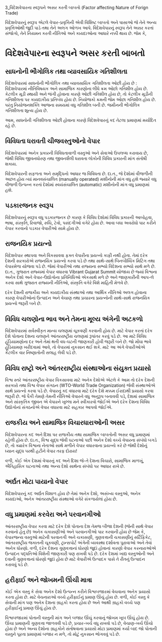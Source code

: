 3_વિદેશવેપારના સ્વરૂપને અસર કરતી બાબતો
(Factor affecting Nature of Forign Trade)

વિદેશવેપારનું સ્વરૂપ એટલે વેપાર-પ્રવૃત્તિની એવી વિશિષ્ટ બાબતો અને પાસાઓ જે તેને અન્ય પ્રવૃત્તિઓથી જુદી પાડે તથા તેને અલગ ઓળખ આપે. વિદેશવેપારનું સ્વરૂપ તેને અસર કરતાં સંજોગો, તેને નિયમન કરતી નીતિઓ અને કાયદાઓના આધારે નક્કી થાય છે. જેમ કે,

# વિદેશવેપારના સ્વરૂપને અસર કરતી બાબતો

## સાધનોની ભૌગોલિક તથા વ્યાવસાયિક ગતિશીલતા

વિદેશવેપારમાં સાધનોની ભૌગોલિક તથા વ્યાવસાયિક ગતિશીલતા ઓછી હોય છે : વિદેશવેપારમાં નીતિવિષયક અને સામાજિક કારણોના લીધે ક્રમ ઓછો ગતિશીલ હોય છે. કેટલીક મૂડી સ્થાયી અને જંગી હોવાના કારણે ઓછી ગતિશીલ હોય છે, તો કેટલીક મૂડીની ગતિશીલતા પર કાયદાકીય પ્રતિબંધ હોય છે. નિયોજકો ક્રમની જેમ ઓછા ગતિશીલ હોય છે. પરંતુ નિયોજનશક્તિ આજના સમયમાં વધુ ગતિશીલ બની છે. જમીનની ભૌગોલિક ગતિશીલતા શૂન્ય હોય છે.

આમ, સાધનોની ગતિશીલતા ઓછી હોવાના કારણે વિદેશવેપારનું કદ તેટલા પ્રમાણમાં મર્યાદિત રહે છે.

## વિવિધતા ધરાવતી ચીજવસ્તુઓનો વેપાર

વિદેશવેપારમાં અનેક પ્રકારની વિવિધતાવાળી વસ્તુઓ અને સેવાઓ ઉપલબ્ધ કરાવાય છે, જેથી વિવિધ જીવનધોરણ તથા જીવનશૈલી ધરાવતા લોકોની વિવિધ પ્રકારની માંગ સંતોષી શકાય.

વિદેશવેપારની સફળતા અને સમૃદ્ધિનો આધાર જ વિવિધતા છે. દા.ત., જે દેશોમાં વીજળીની અછત હોય ત્યાં માનવસંચાલિત (manually operated) મશીનોની માંગ વધુ હશે જ્યારે વધુ વીજળી ઉત્પન્ન કરતાં દેશોમાં સ્વયંસંચાલિત (automatic) મશીનોની માંગ વધુ પ્રમાણમાં હશે.

## પડકારજનક સ્વરૂપ

વિદેશવેપારનું સ્વરૂપ વધુ પડકારજનક છે કારણ કે વિવિધ દેશોમાં વિવિધ પ્રકારની આબોહવા, ભાષા, સંસ્કૃતિ, રિવાજો, રુચિ, ટેવો, પસંદગીઓ વગેરે હોય છે. આવા બધા અવરોધો પાર કરીને વેપાર કરવાનો પડકાર વેપારીઓ સામે હોય છે.

## રાજનયિક પ્રયત્નો

વિદેશવેપાર સ્થાપવા અને વિકસાવવા ફક્ત વેપારીના પ્રયત્નો કાફી નથી હોતા. તેમાં દરેક દેશની સરકારોએ રાજનયિક પ્રયત્નો કરવા પડે છે તથા સાથે-સાથે બિનબૌધ્ધિક મિટિંગ તથા વેપારમેળા યોજવા પડે છે. જેમાં વેપારીઓ તથા રાજ્યના સભ્યો વિદેશના સભ્યો સાથે મળે છે. દા.ત., ગુજરાત રાજ્યમાં વેપાર વધારવા Vibrant Gujarat Summit યોજાય છે જ્યાં વિશ્વના અનેક દેશો અને વેપાર-ઉદ્યોગોના પ્રતિનિધિઓ એકસાથે મળે છે અને જાણકારીની આપ-લે કરવા સાથે ગુજરાત રાજ્યની નીતિઓ, સંસ્કૃતિ વગેરે વિશે માહિતી મેળવે છે.

દરેક દેશની રાજકીય અને કાયદાકીય સંસ્થાઓ તથા આર્થિક નીતિઓ અલગ હોવાના કારણ વેપારીઓનાં ઉત્પાદન અને વેચાણ તથા પ્રચારના પ્રયત્નોની સાથે-સાથે રાજનયિક પ્રયત્નો જરૂરી બને છે.

## વિવિધ ચલણોના ભાવ અને તેમના મૂલ્ય અંગેની અટકળો

વિદેશવેપારમાં સર્વસ્વીકૃત માન્ય ચલણમાં ચૂકવણી કરવાની હોય છે. માટે વેપાર કરતાં દરેક દેશે પોતાના દેશના ચલણને આંતરરાષ્ટ્રીય ચલણમાં રૂપાંતર કરવું પડે છે. આ માટે વિવિધ હૂંડિયામણોના દર અને તેમાં થતી વધ-ઘટની જાણકારી હોવી જરૂરી બને છે. જો મોંઘા ભાવે હૂંડિયામણ ખરીદવામાં આવે, તો વેપારમાં નુકસાન થઈ શકે. માટે આ અંગે વેપારીઓએ કેટલીક વાર નિષ્ણાતોની સલાહ લેવી પડે છે.

## વિવિધ રાષ્ટ્રો અને આંતરરાષ્ટ્રીય સંસ્થાઓના સંયુક્ત પ્રયાસો

વિશ્વ સ્તરે આંતરરાષ્ટ્રીય વેપાર વિકસાવવા માટે અનેક દેશોએ એટલે કે આમ તો દરેક દેશની સરકારો તથા વિશ્વ વેપાર સંગઠન (WTO-World Trade Organization) જેવી સંસ્થાઓએ સાથે પ્રયત્નો કરવા પડે છે. વેપારનું કદ વધારવા માટે દરેક દેશે મક્કમ ઈરાદાથી પ્રયાસો કરવા જરૂરી છે. જે પૈકી તેમણે તેમની નીતિઓ વેપારને વધુ અનુરૂપ બનાવવી પડે, દેશમાં સામાજિક અને સાંસ્કૃતિક જીવન એ વેપારને ખુલ્લા મને સ્વીકારવો જોઈએ અને દરેક દેશના વિવિધ ઉદ્યોગોનાં સંગઠનોએ વેપાર વધારવા માટે સહકાર આપવો જોઈએ.

## રાજકીય અને સામાજિક વિચારધારાઓની અસર

વિદેશવેપારના કદ અને દિશા પર રાજકીય તથા સામાજિક બાબતોની અસર વધુ પ્રમાણમાં રહેલી હોય છે. દા.ત., વિશ્વ યુદ્ધ જેવી ઘટનાઓ પછી અનેક દેશો વચ્ચે વેપારના સંબંધો બગડે છે, તો ક્યારેક વિશ્વના નેતાઓ સાથે મળીને વેપાર વધારવાના પ્રયત્નો કરે છે જેથી દેશોનું ધ્યાન યુદ્ધ પરથી હટીને વેપાર તરફ દોરાય!

વળી, કોઈ એક દેશમાં વેપારનું કદ અને દિશા જે-તે દેશના વિચારો, સામાજિક માળખું, ઐતિહાસિક ઘટનાઓ તથા અન્ય દેશો સાથેના સંબંધો પર આધાર રાખે છે.

## અર્દ્યત મોટા પાયાનો વેપાર

વિદેશવેપારનું કદ અર્દ્યત વિશાળ હોય છે તેમાં અનેક દેશો, અસંખ્ય વસ્તુઓ, અનેક કાયદાઓ, અનેક આંતરરાષ્ટ્રીય સંસ્થાઓ વગેરે સંકળાયેલાં હોય છે.

## વધુ પ્રમાણમાં કરવેરા અને પરવાનગીઓ

આંતરરાષ્ટ્રીય વેપાર કરવા માટે દરેક દેશે પોતાના દેશ તેમજ બીજા દેશની (જેની સાથે વેપાર કરવાનો હેતુ છે) અનેક ચકાસણીઓ અને પરવાનગીઓ પાર કરવાની હોય છે જેમ કે, વેપારજન્ય વસ્તુઓ માટેની પરવાનગી અને ચકાસણી, ગુણવત્તાની ચકાસણીનું સર્ટિફિકેટ, આંતરરાષ્ટ્રીય જકાતની ચૂકવણી, ટ્રાન્સપોર્ટ અંગેની વ્યવસ્થા દર્શાવતા પુરાવાઓ અને તેવાં અનેક ધોરણો. વળી, દરેક દેશના ગુણવત્તાનાં ધોરણો જુદાં હોવાનાં કારણો વેપાર કરનારાઓએ ઉત્પાદન પદ્ધતિઓ વિશેની જાણકારી પણ રાખવી પડે છે. દરેક દેશમાં ખાદ્ય વસ્તુઓની અને દવાની ગુણવત્તાનાં ધોરણો જુદાં હોય છે માટે વેપારીએ ઉત્પાદક પાસે તે રીતનું ઉત્પાદન કરાવવું પડે છે.

## હરીફાઈ અને જોખમની ઊંચી માત્રા

કોઈ એક વસ્તુ કે સેવા અનેક દેશો ઉત્પન્ન કરીને વિશ્વબજારમાં વેચવાના અનેક પ્રયાસો કરતા હોય છે. માટે વેચનારાઓ વચ્ચે હરીફાઈનું પ્રમાણ ઊંચું હોય છે. વળી, કોઈ વસ્તુ કે સેવાની માંગ પણ અનેક દેશના ગ્રાહકો કરતા હોય છે અને આથી ગ્રાહકો વચ્ચે પણ હરીફાઈનું પ્રમાણ ઊંચું હોય છે.

વિશ્વબજારમાં પોતાની વસ્તુની માંગ અને બજાર ઊંચું કરવાનું જોખમ ખૂબ ઊંચું હોય છે. ઊંચા પ્રમાણની ગુણવત્તા જાળવવી પડે છે, પ્રચાર-ખર્ચ વધુ રાખવો પડે છે, વેચાણ-ખર્ચ ઊંચો હોય છે અને અન્ય દેશોના ગ્રાહકોને સંતોષવાના પ્રયાસો મોટા પ્રમાણમાં કર્યા બાદ જો પોતાની વસ્તુને પૂરતા પ્રમાણમાં બજાર ન મળે, તો મોટું નુકસાન ભોગવવું પડે છે.
